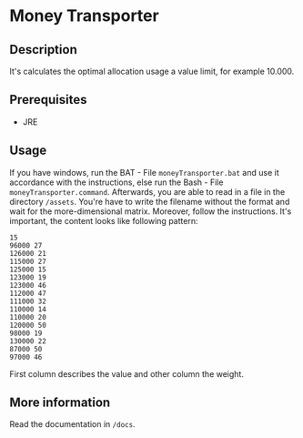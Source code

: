 Money Transporter
=================

## Description
It's calculates the optimal allocation usage a value limit, for example 10.000.

## Prerequisites

+ JRE

## Usage
If you have windows, run the BAT - File `moneyTransporter.bat` and use it accordance with the instructions, 
else run the Bash - File `moneyTransporter.command`. Afterwards, you are able to read in a file in the directory 
`/assets`. You're have to write the filename without the format and wait for the more-dimensional matrix. Moreover, 
follow the instructions. It's important, the content looks like following pattern:
```
15
96000 27
126000 21
115000 27
125000 15
123000 19
123000 46
112000 47
111000 32
110000 14
110000 20
120000 50
98000 19
130000 22
87000 50
97000 46
``` 
First column describes the value and other column the weight.

## More information
Read the documentation in `/docs`.
